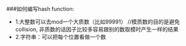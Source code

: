 

###如何编写hash function:
- 1.大整数可以去mod一个大质数（比如99991）  //模质数的目的是避免collision, 非质数的话因子比较多容易跟别的数取模时产生一样的结果
- 2.字符串：可以把每个位置看做一个数



